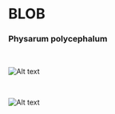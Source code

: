 <h1>BLOB</h1>

<h3>Physarum polycephalum</h3>

</BR>

![Alt text](https://raw.githubusercontent.com/JonnyBanana/THE-BIOHACKING-BIBLE/master/Manuals-Books-Pdf/Molds/Blob/GettyImages-1176167717.jpg)

</BR>


![Alt text](https://raw.githubusercontent.com/JonnyBanana/THE-BIOHACKING-BIBLE/master/Manuals-Books-Pdf/Molds/Blob/Physarum_polycephalum_plasmodium.jpg)

</BR>
